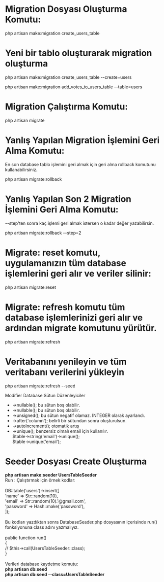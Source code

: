<h1> Migration Dosyası Oluşturma Komutu:  </h1>

php artisan make:migration create_users_table

<h1>Yeni bir tablo oluşturarak migration oluşturma</h1>
php artisan make:migration create_users_table --create=users

php artisan make:migration add_votes_to_users_table --table=users

<h1> Migration Çalıştırma Komutu:  </h1>
php artisan migrate

<h1> Yanlış Yapılan Migration İşlemini Geri Alma Komutu:  </h1>
<p> En son database tablo işlemini geri almak için geri alma rollback komutunu kullanabilirsiniz. </p>
php artisan migrate:rollback

<h1> Yanlış Yapılan Son 2 Migration İşlemini Geri Alma Komutu:  </h1>
<p> --step'ten sonra kaç işlemi geri almak istersen o kadar değer yazabilirsin. </p>
php artisan migrate:rollback --step=2 

<h1>Migrate: reset komutu, uygulamanızın tüm database işlemlerini geri alır ve veriler silinir:</h1>
php artisan migrate:reset

<h1>Migrate: refresh komutu tüm database işlemlerinizi geri alır ve ardından migrate komutunu yürütür.</h1>
php artisan migrate:refresh

<h1>Veritabanını yenileyin ve tüm veritabanı verilerini yükleyin</h1>
php artisan migrate:refresh --seed

<h>Modifier Database Sütun Düzenleyiciler </h1>

<ul>
  <li>->nullable();  bu sütun boş olabilir.</li>
  <li>->nullable();  bu sütun boş olabilir.</li>
  <li>->unsigned(); bu sütun negatif olamaz. INTEGER olarak ayarlandı.</li>
  <li>->after('column'); belirli bir sütundan sonra oluşturulsun.</li>
  <li>->autoIncrement(); otomatik artış</li>
  <li>->unique(); benzersiz olmalı email için kullanılır.</li>
  <dt>$table->string('email')->unique();</dt>
  <dt>$table->unique('email');</dt>
</ul>
<h1>Seeder Dosyası Create Oluşturma</h1>
<b>php artisan make:seeder UsersTableSeeder</b>

<dt>Run : Çalıştırmak için örnek kodlar:</dt>
<br>
 <dt>DB::table('users')->insert([</dt>
            <dt>'name' => Str::random(10),</dt>
            <dt>'email' => Str::random(10).'@gmail.com',</dt>
            <dt>'password' => Hash::make('password'),</dt>
        <dt>]);</dt>
        <br>
<dt>Bu kodları yazdıktan sonra DatabaseSeader.php dosyasının içerisinde run() fonksiyonuna class adını yazmalıyız.</dt> 
        <br>

 <dt>public function run()</dt>
    <dt>{</dt>
       <dt> // $this->call(UsersTableSeeder::class);</dt>
   <dt> }</dt>

   <br>
   Verileri database kaydetme komutu: 
    <br>
   <b>php artisan db:seed</b>
    <br>
   <b> php artisan db:seed --class=UsersTableSeeder</b>
